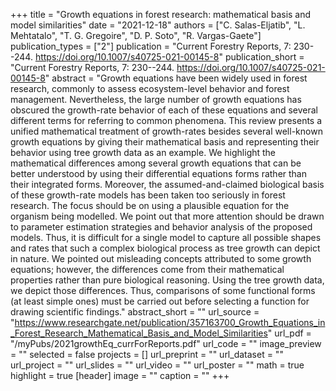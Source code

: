 +++
title = "Growth equations in forest research: mathematical basis and model similarities"
date = "2021-12-18"
authors = ["C. Salas-Eljatib", "L. Mehtatalo", "T. G. Gregoire", "D. P. Soto", "R. Vargas-Gaete"]
publication_types = ["2"]
publication = "Current Forestry Reports, 7: 230--244. https://doi.org/10.1007/s40725-021-00145-8"
publication_short = "Current Forestry Reports, 7: 230--244. https://doi.org/10.1007/s40725-021-00145-8"
abstract = "Growth equations have been widely used in forest research, commonly to assess ecosystem-level behavior and forest management. Nevertheless, the large number of growth equations has obscured the growth-rate behavior of each of these equations and several different terms for referring to common phenomena. This review presents a unified mathematical treatment of growth-rates besides several well-known growth equations by giving their mathematical basis and representing their behavior using tree growth data as an example. We highlight the mathematical differences among several growth equations that can be better understood by using their differential equations forms rather than their integrated forms. Moreover, the assumed-and-claimed biological basis of these growth-rate models has been taken too seriously in forest research. The focus should be on using a plausible equation for the organism being modelled. We point out that more attention should be drawn to parameter estimation strategies and behavior analysis of the proposed models. Thus, it is difficult for a single model to capture all possible shapes and rates that such a complex biological process as tree growth can depict in nature. We pointed out misleading concepts attributed to some growth equations; however, the differences come from their mathematical properties rather than pure biological reasoning. Using the tree growth data, we depict those differences. Thus, comparisons of some functional forms (at least simple ones) must be carried out before selecting a function for drawing scientific findings."
abstract_short = ""
url_source = "https://www.researchgate.net/publication/357163700_Growth_Equations_in_Forest_Research_Mathematical_Basis_and_Model_Similarities"
url_pdf = "/myPubs/2021growthEq_currForReports.pdf"
url_code = ""
image_preview = ""
selected = false
projects = []
url_preprint = ""
url_dataset = ""
url_project = ""
url_slides = ""
url_video = ""
url_poster = ""
math = true
highlight = true
[header]
image = ""
caption = ""
+++
